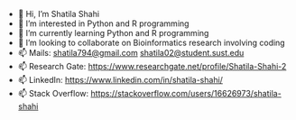 - 👋 Hi, I’m Shatila Shahi
- 👀 I’m interested in Python and R programming
- 🌱 I’m currently learning Python and R programming
- 💞️ I’m looking to collaborate on Bioinformatics research involving coding
- 📫 Mails: shatila794@gmail.com shatila02@student.sust.edu
- 📫 Research Gate: https://www.researchgate.net/profile/Shatila-Shahi-2
- 📫 LinkedIn: https://www.linkedin.com/in/shatila-shahi/
- 📫 Stack Overflow: https://stackoverflow.com/users/16626973/shatila-shahi

<!---
Shatila02/Shatila02 is a ✨ special ✨ repository because its `README.md` (this file) appears on your GitHub profile.
You can click the Preview link to take a look at your changes.
--->
